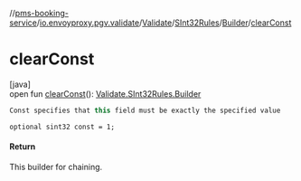 //[pms-booking-service](../../../../../index.md)/[io.envoyproxy.pgv.validate](../../../index.md)/[Validate](../../index.md)/[SInt32Rules](../index.md)/[Builder](index.md)/[clearConst](clear-const.md)

# clearConst

[java]\
open fun [clearConst](clear-const.md)(): [Validate.SInt32Rules.Builder](index.md)

```kotlin
Const specifies that this field must be exactly the specified value

```
`optional sint32 const = 1;`

#### Return

This builder for chaining.